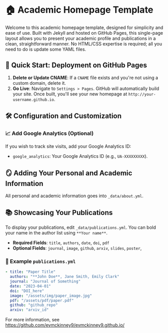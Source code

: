 # 🏠 Academic Homepage Template

Welcome to this academic homepage template, designed for simplicity and ease of use. Built with Jekyll and hosted on GitHub Pages, this single-page layout allows you to present your academic profile and publications in a clean, straightforward manner. No HTML/CSS expertise is required; all you need to do is update some YAML files.

## 🚢 Quick Start: Deployment on GitHub Pages
1. **Delete or Update CNAME**: If a `CNAME` file exists and you're not using a custom 
domain, delete it.
2. **Go Live**: Navigate to `Settings > Pages`. GitHub will automatically build your site. Once built, you'll see your new homepage at `http://your-username.github.io`.

## 🛠 Configuration and Customization

### 📈 Add Google Analytics (Optional)

If you wish to track site visits, add your Google Analytics ID:

- `google_analytics`: Your Google Analytics ID (e.g., `UA-XXXXXXXXX`).

## 🪞 Adding Your Personal and Academic Information

All personal and academic information goes into `_data/about.yml`.

## 📚 Showcasing Your Publications

To display your publications, edit `_data/publications.yml`.
You can bold your name in the author list using `**Your name**`.

- **Required Fields**: `title`, `authors`, `date`, `doi`, `pdf`
- **Optional Fields**: `journal`, `image`, `github`, `arxiv`, `slides`, `poster`,

### 📃 Example `publications.yml`

```yaml
- title: "Paper Title"
  authors: "**John Doe**, Jane Smith, Emily Clark"
  journal: "Journal of Something"
  date: "2023-04-01"
  doi: "DOI_here"
  image: "/assets/img/paper_image.jpg"
  pdf: "/assets/pdf/paper.pdf"
  github: "github_repo"
  arxiv: "arxiv_id"
```

For more information, see https://github.com/evmckinney9/evmckinney9.github.io/